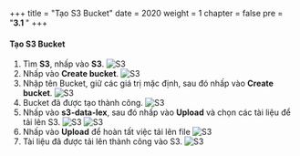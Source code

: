 +++
title = "Tạo S3 Bucket"
date = 2020
weight = 1
chapter = false
pre = "<b>3.1 </b>"
+++

#### Tạo S3 Bucket
1. Tìm **S3**, nhấp vào **S3**.
![S3](/images/S3/1-s3.png?width=90pc)
2. Nhấp vào **Create bucket**.
![S3](/images/S3/2-create-a-bucket.png?width=90pc)
3. Nhập tên Bucket, giữ các giá trị mặc định, sau đó nhấp vào **Create bucket**.
![S3](/images/S3/3-create-bucket.png?width=90pc)
4. Bucket đã được tạo thành công.
![S3](/images/S3/4-general-purpose-buckets.png?width=90pc)
5. Nhấp vào **s3-data-lex**, sau đó nhấp vào **Upload** và chọn các tài liệu để tải lên S3.
![S3](/images/S3/5-s3-data-lex.png?width=90pc)
![S3](/images/S3/6-upload-file.png?width=90pc)
6. Nhấp vào **Upload** để hoàn tất việc tải lên file
![S3](/images/S3/7-done-upload.png?width=90pc)
7. Tài liệu đã được tải lên thành công vào S3.
![S3](/images/S3/8-success.png?width=90pc)